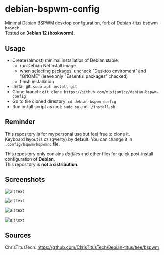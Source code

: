 # debian-bspwm-config

Minimal Debian BSPWM desktop configuration, fork of Debian-titus bspwm branch.   
Tested on **Debian 12 (bookworm)**.

## Usage

- Create (almost) minimal installation of Debian stable.
  - run Debian NetInstall image
  - when selecting packages, uncheck "Desktop enviroment" and "GNOME" (leave only "Essential packages" checked)
  - finish installation
- Install git: `sudo apt install git`
- Clone branch: `git clone https://github.com/misijan1cz/debian-bspwm-config`
- Go to the cloned directory: `cd debian-bspwm-config`
- Run install script as root: `sudo su` and `./install.sh`

## Reminder

This repository is for my personal use but feel free to clone it.   
Keyboard layout is cz (qwerty) by default. You can change it in `.config/bspwm/bspwmrc` file.

This repository only contains *dotfiles* and other files for quick post-install configuration of **Debian**.   
This repository is **not a distribution**.

## Screenshots

![alt text](https://github.com/misijan1cz/debian-bspwm-config/blob/main/screenshot-bspwm.png?raw=true)

![alt text](https://github.com/misijan1cz/debian-bspwm-config/blob/main/screenshot-lightdm.png?raw=true)

![alt text](https://github.com/misijan1cz/debian-bspwm-config/blob/main/screenshot-neofetch.png?raw=true)

![alt text](https://github.com/misijan1cz/debian-bspwm-config/blob/main/screenshot-bootloader.png?raw=true)

## Sources

ChrisTitusTech: <https://github.com/ChrisTitusTech/Debian-titus/tree/bspwm>


